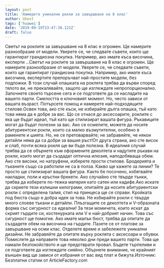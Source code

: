 ```yaml
---
layout: post
title: 'Намерете уникални рокли за завършване на 8 клас'
author: Ghost
tags: ['huawei']
date: '2019-09-19T23:47:38.121Z'
draft: false
---
```


Светът на роклите за завършване на 8 клас е огромен. Ще намерите разнообразие от модели. Уверете се, че следвате съвети, които ще гарантират грандиозна покупка. Например, ако имате къса височина, експерти ...Светът на роклите за завършване на 8 клас е огромен. Ще намерите разнообразие от модели. Уверете се, че следвате съвети, които ще гарантират грандиозна покупка. Например, ако имате къса височина, експертите препоръчват най-простите модели, без подложки. В този случай опашката на роклята трябва да върви според тялото ви, не прекалявайте, защото ще изглеждате непропорционално. Започнете своето търсене сега и се подгответе да се насладите на вашето парти. Смелостта е ключовият момент. Но, често зависи от вашата възраст. Потърсете помощ и намерете най-подходящите стилове.Освен това, ако сте къси, не избирайте дълга опашка, тъй като това няма да е добре за вас. Що се отнася до аксесоарите, роклите с яка ще бъдат идеал, тъй като ще стилизират вашата фигура. Ръкавиците могат да бъдат полезни за вас. Ако се осмелите, можете да носите абитуриентски рокли, които са малко възмутителни, особено в раменете и шията. Но, не се претоварвайте; не забравяйте, че някои детайли няма да са добри за вашия ръст!От друга страна, ако сте висок и слаб, почти всяка рокля ще ви бъде полезна. В идеалния случай трябва да се обърнете към оформените деколтета и надутите ръкави на рокли, които могат да създадат оптична илюзия, наподобяваща обем. Ако сте високи, но натруфени, изберете прости стилове. Бродерията и тъканите също са работили не са в полза. Какво ще кажете за линии? Те просто ще стилизират вашата фигура. Както бе посочено, избягвайте накладки, поли и кръстни брекети. Ако случайно сте твърде тънки, трябва да изберете по-тежка материя като сатен или кадифе.Ако искате да скриете тези излишни килограми, опитайте да носите абитуриентски рокли с определена талия, стил на принцеса ще се справи. Кройката под бюста също е добра идея за това. Не избирайте рокли с твърде много слоеве тъкани и детайли. Плъзгащите се деколтета и V-образната форма със сигурност са идеални! За тези момичета, които искат да скрият гърдите си, костенурката или V е най-добрият начин. Това със сигурност ще помогне. Ако имате малък бюст, трябва да опитате да създадете обем на височина на гърдите. Пазете се от платове за завършване на осми клас. Отделете време и забележете уникални дизайни. Не забравяйте да опитате върху роклята с аксесоари и обувки. Помислете да направите това няколко дни преди вашето парти. Това ще намали безпокойството и ще предотврати провал. Бъдете търпеливи и се подгответе да изглеждате сияйно. Обърнете внимание, че крайният външен вид ще зависи от избрания от вас вид плат и бижута.Източник: Безплатни статии от ArticleFactory.com
